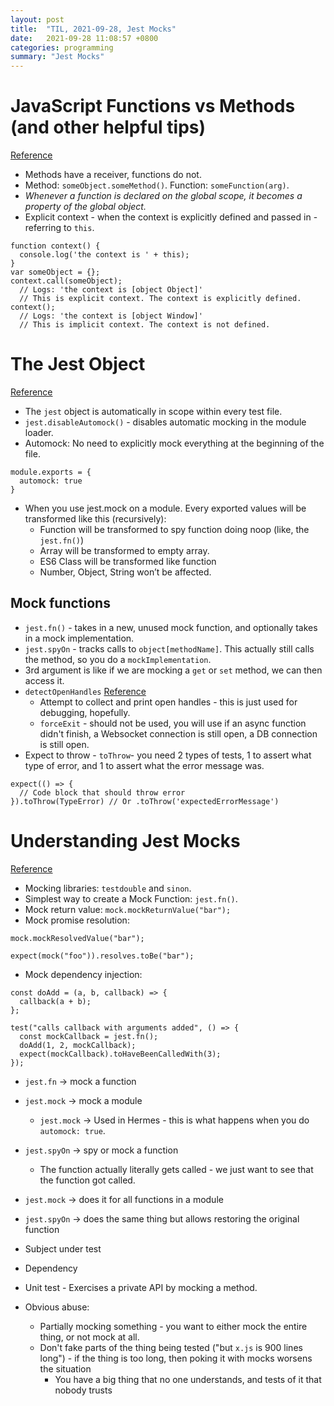 ```yaml
---
layout: post
title:  "TIL, 2021-09-28, Jest Mocks"
date:   2021-09-28 11:08:57 +0800
categories: programming
summary: "Jest Mocks"
---
```


# JavaScript Functions vs Methods (and other helpful tips)
[Reference](https://medium.com/predict/javascript-functions-vs-methods-and-other-helpful-tips-e58a621b1d27)

- Methods have a receiver, functions do not.
- Method: `someObject.someMethod()`. Function: `someFunction(arg)`.
- *Whenever a function is declared on the global scope, it becomes a property of the global object.*
- Explicit context - when the context is explicitly defined and passed in - referring to `this`.

```
function context() {
  console.log('the context is ' + this);
}
var someObject = {};
context.call(someObject);
  // Logs: 'the context is [object Object]'
  // This is explicit context. The context is explicitly defined.
context();
  // Logs: 'the context is [object Window]'
  // This is implicit context. The context is not defined.
```

# The Jest Object
[Reference](https://jestjs.io/docs/jest-object)

- The `jest` object is automatically in scope within every test file.
- `jest.disableAutomock()` - disables automatic mocking in the module loader.
- Automock: No need to explicitly mock everything at the beginning of the file.

```
module.exports = {
  automock: true
}
```

- When you use jest.mock on a module. Every exported values will be transformed like this (recursively):
  - Function will be transformed to spy function doing noop (like, the `jest.fn()`)
  - Array will be transformed to empty array.
  - ES6 Class will be transformed like function
  - Number, Object, String won’t be affected.

## Mock functions

- `jest.fn()` - takes in a new, unused mock function, and optionally takes in a mock implementation.
- `jest.spyOn` - tracks calls to `object[methodName]`. This actually still calls the method, so you do a `mockImplementation`.
- 3rd argument is like if we are mocking a `get` or `set` method, we can then access it.
- `detectOpenHandles` [Reference](https://stackoverflow.com/questions/53539990/are-there-side-effects-of-running-jest-with-detectopenhandles-forceexit)
  - Attempt to collect and print open handles - this is just used for debugging, hopefully.
  - `forceExit` - should not be used, you will use if an async function didn't finish, a Websocket connection is still open, a DB connection is still open.
- Expect to throw - `toThrow`- you need 2 types of tests, 1 to assert what type of error, and 1 to assert what the error message was.

```
expect(() => {
  // Code block that should throw error
}).toThrow(TypeError) // Or .toThrow('expectedErrorMessage')
```

# Understanding Jest Mocks
[Reference](https://medium.com/@rickhanlonii/understanding-jest-mocks-f0046c68e53c)

- Mocking libraries: `testdouble` and `sinon`.
- Simplest way to create a Mock Function: `jest.fn()`.
- Mock return value: `mock.mockReturnValue("bar");`
- Mock promise resolution:

```
mock.mockResolvedValue("bar");

expect(mock("foo")).resolves.toBe("bar");
```

- Mock dependency injection:

```
const doAdd = (a, b, callback) => {
  callback(a + b);
};

test("calls callback with arguments added", () => {
  const mockCallback = jest.fn();
  doAdd(1, 2, mockCallback);
  expect(mockCallback).toHaveBeenCalledWith(3);
});
```

- `jest.fn` -> mock a function
- `jest.mock` -> mock a module
  - `jest.mock` -> Used in Hermes - this is what happens when you do `automock: true`.
- `jest.spyOn` -> spy or mock a function
  - The function actually literally gets called - we just want to see that the function got called.
- `jest.mock` -> does it for all functions in a module
- `jest.spyOn` -> does the same thing but allows restoring the original function

- Subject under test
- Dependency
- Unit test - Exercises a private API by mocking a method.
- Obvious abuse:
  - Partially mocking something - you want to either mock the entire thing, or not mock at all.
  - Don't fake parts of the thing being tested ("but `x.js` is 900 lines long") - if the thing is too long, then poking it with mocks worsens the situation
    - You have a big thing that no one understands, and tests of it that nobody trusts
